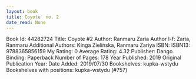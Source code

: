 ```yaml
---
layout: book
title: Coyote  no. 2
date_read: None
---
```


Book Id: 44282724
Title: Coyote #2
Author: Ranmaru Zaria
Author l-f: Zaria, Ranmaru
Additional Authors: Kinga Zielińska, Ranmaru Zariya
ISBN: 
ISBN13: 9788365856159
My Rating: 0
Average Rating: 4.32
Publisher: Dango
Binding: Paperback
Number of Pages: 178
Year Published: 2019
Original Publication Year: 
Date Added: 2019/07/30
Bookshelves: kupka-wstydu
Bookshelves with positions: kupka-wstydu (#757)

